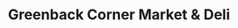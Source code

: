 ---
title: "Greenback Corner Market & Deli"
url: /greenback/greenback-corner-market-and-deli/
shop: convenience
---